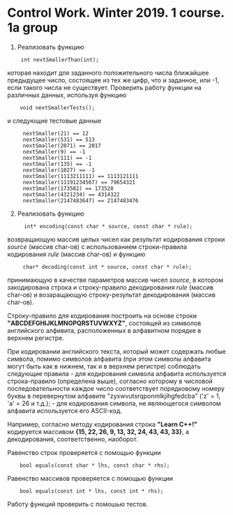 
# Control Work. Winter 2019. 1 course. 1a group

1. Реализовать функцию

        int nextSmallerThan(int);

которая находит для заданного положительного числа ближайшее предыдущее число, состоящее из тех же цифр, что и заданное, или -1, если такого числа не существует. Проверить работу функции на различных данных, используя функцию
        
        void nextSmallerTests();

и следующие тестовые данные

         nextSmaller(21) == 12
         nextSmaller(531) == 513
         nextSmaller(2071) == 2017
         nextSmaller(9) == -1
         nextSmaller(111) == -1
         nextSmaller(135) == -1
         nextSmaller(1027) == -1
         nextSmaller(1113211111) == 1113121111
         nextSmaller(11191234567) == 79654321
         nextSmaller(173582) == 173528
         nextSmaller(4321234) == 4314322
         nextSmaller(2147483647) == 2147483476

2. Реализовать функцию 

         int* encoding(const char * source, const char * rule);

возвращающую массив целых чисел как результат кодирования строки *source* (массив char-ов) с использованием строки-правила кодирования *rule* (массив char-ов) и функцию

         char* decoding(const int * source, const char * rule);

принимающую в качестве параметров массив чисел *source*, в котором закодирована строка и строку-правило декодирования *rule* (массив char-ов) и возаращающую строку-результат декодирования (массив char-ов).

Строку-правило для кодирования построить на основе строки **"ABCDEFGHIJKLMNOPQRSTUVWXYZ"**, состоящей из символов английского алфивита, расположенных в алфавитном порядке в верхнем регистре. 

При кодировании английского текста, который может содержать любые символа, помимо символов алфавита (при этом символы алфавита могут быть как в нижнем, так и в верхнем регистре) соблюдать следующие правила
        - для кодирования символа алфавита используется строка-правило (определена выше), согласно которому в числовой последовательности каждое число соответствует порядковому номеру буквы в перевернутом алфавите "zyxwvutsrqponmlkjihgfedcba" ('z' = 1, 'a' = 26 и т.д.);
        - для кодирования символа, не являющегося символом алфавита используется его ASCII-код.

Например, согласно методу кодирования строка **"Learn C++!"** кодируется массивом **{15, 22, 26, 9, 13, 32, 24, 43, 43, 33}**, а декодирования, соответственно, наоборот.

Равенство строк проверяется с помощью функции 

        bool equals(const char * lhs, const char * rhs);

Равенство массивов проверяется с помощью функции 

        bool equals(const int * lhs, const int * rhs);
        
Работу функций проверить с помошью тестов.
